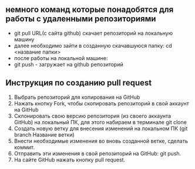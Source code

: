 ## немного команд которые понадобятся для работы с удаленными репозиториями

 - git pull URL(с сайта github) скачает репозиторий на локальную машину
 - далее необходимо зайти в созданную скачавшуюся папку: cd <название папки>
 - после работы на локальной машине:
 - git push - загружает на github репозиторий
 
## Инструкция по созданию pull request
1. Выбрать репозиторий для копирования на GitHub 
2. Нажать кнопку Fork, чтобы скопировать репозиторий в свой аккаунт на GitHub
3. Склонировать свою версию репозитория (из своего аккаунта GitHub) на локальный ПК, для этого набираем в терминале git clone 
4. Создать новую ветку для внесения изменений на локальном ПК (git branch Название ветки)
5. Внести необходимые изменения во вновь созданной ветке, сделать коммит.
6. Отправить эти изменения в свой репозиторий на GitHub: git push. 
7. На сайте GitHub нажать кнопку pull request.
